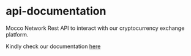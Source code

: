 # api-documentation
Mocco Network Rest API to interact with our cryptocurrency exchange platform.

Kindly check our documentation <a href="https://mocco-network.gitbook.io/rest-api-documentation">here</a>
